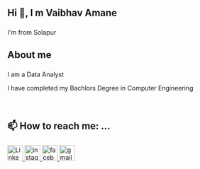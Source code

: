 ## Hi 👋, I m Vaibhav Amane

<!--
**vaibhavamane/vaibhavamane** is a ✨ _special_ ✨ repository because its `README.md` (this file) appears on your GitHub profile.

Here are some ideas to get you started:

- 🔭 I’m currently working on ...
- 🌱 I’m currently learning ...
- 👯 I’m looking to collaborate on ...
- 🤔 I’m looking for help with ...
- 
- 📫 How to reach me: ...
- 😄 Pronouns: ...
- ⚡ Fun fact: ...
-->


###

<p align="left">I'm from Solapur</p>


###

<h2 align="left">About me</h2>

###

<p align="left">I am a Data Analyst</p>

<p align="left">I have completed my Bachlors Degree in Computer Engineering<br><br><br></p>

###

<h2 align="left"> 📫 How to reach me: ...</h2>

###

<div align="left">
  <a href="https://www.linkedin.com/in/vaibhavamane/" target="_blank">
  <img src="https://img.shields.io/static/v1?message=LinkedIn&logo=linkedin&label=&color=0077B5&logoColor=white&labelColor=&style=for-the-badge" height="35" alt="LinkedIn Profile" />
</a>

<a href="https://www.instagram.com/vaibhavamane/" target="_blank">
  <img src="https://img.shields.io/static/v1?message=Instagram&logo=instagram&label=&color=E4405F&logoColor=white&labelColor=&style=for-the-badge" height="35" alt="instagram logo" />
</a>

  <a href="https://www.facebook.com/profile.php?id=100009386064771" target="_blank">
  <img src="https://img.shields.io/static/v1?message=Facebook&logo=facebook&label=&color=1877F2&logoColor=white&labelColor=&style=for-the-badge" height="35" alt="facebook logo" />
</a>


 
  
<a href="vaibhavamane05@gmail.com">
  <img src="https://img.shields.io/static/v1?message=Gmail&logo=gmail&label=&color=D14836&logoColor=white&labelColor=&style=for-the-badge" height="35" alt="gmail logo" />
</a>

 
</div>

###
